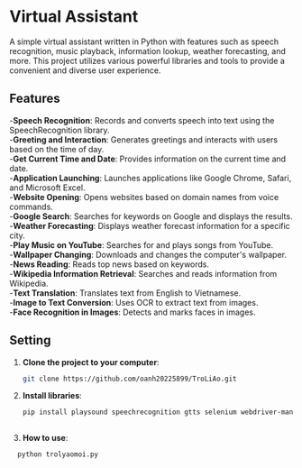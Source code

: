 # Virtual Assistant

A simple virtual assistant written in Python with features such as speech recognition, music playback, information lookup, weather forecasting, and more. This project utilizes various powerful libraries and tools to provide a convenient and diverse user experience.
## Features

-**Speech Recognition**: Records and converts speech into text using the SpeechRecognition library.  
-**Greeting and Interaction**: Generates greetings and interacts with users based on the time of day.  
-**Get Current Time and Date**: Provides information on the current time and date.  
-**Application Launching**: Launches applications like Google Chrome, Safari, and Microsoft Excel.  
-**Website Opening**: Opens websites based on domain names from voice commands.  
-**Google Search**: Searches for keywords on Google and displays the results.  
-**Weather Forecasting**: Displays weather forecast information for a specific city.  
-**Play Music on YouTube**: Searches for and plays songs from YouTube.  
-**Wallpaper Changing**: Downloads and changes the computer's wallpaper.  
-**News Reading**: Reads top news based on keywords.  
-**Wikipedia Information Retrieval**: Searches and reads information from Wikipedia.  
-**Text Translation**: Translates text from English to Vietnamese.  
-**Image to Text Conversion**: Uses OCR to extract text from images.  
-**Face Recognition in Images**: Detects and marks faces in images.  


## Setting

1. **Clone the project to your computer**:
   ```bash
   git clone https://github.com/oanh20225899/TroLiAo.git
2. **Install libraries**:
   ```bash
   pip install playsound speechrecognition gtts selenium webdriver-manager wikipedia-api deep-translator pytesseract pillow face_recognition opencv-python matplotlib requests beautifulsoup4 youtube-search-python
    
4. **How to use**:
 ```bash
   python trolyaomoi.py 
